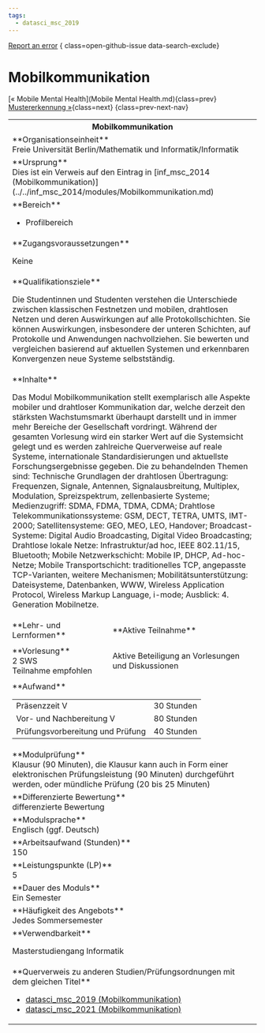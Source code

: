 ```yaml
---
tags:
  - datasci_msc_2019
---
```

[Report an error](https://github.com/SGSSGene/FUB-SUP/issues/new?title=Error%20in%20%22Mobilkommunikation%22&body=There%20seems%20to%20be%20an%20error%20in%20module%20%22Mobilkommunikation%22%2E%0A%0A%3CDescribe%20here%20a%20slightly%20more%20detailed%20description%20of%20what%20is%20wrong%3E&labels=bug)
{ class=open-github-issue data-search-exclude}

# Mobilkommunikation

[« Mobile Mental Health](Mobile Mental Health.md){class=prev}
[Mustererkennung »](Mustererkennung.md){class=next}
{class=prev-next-nav}

<table markdown id="moduledesc">
<tr markdown class="moduledesc_head"><th colspan="2">Mobilkommunikation </th></tr>
<tr markdown><td colspan="2">**Organisationseinheit**   <br>Freie Universität Berlin/Mathematik und Informatik/Informatik</td></tr>
<tr markdown><td colspan="2">**Ursprung**<br>Dies ist ein Verweis auf den Eintrag in [inf_msc_2014 (Mobilkommunikation)](../../inf_msc_2014/modules/Mobilkommunikation.md)</td></tr>
<tr markdown><td colspan="2">**Bereich**<br>


- Profilbereich

</td></tr>

<tr markdown><td colspan="2">**Zugangsvoraussetzungen** <br>

Keine


</td></tr>
<tr markdown><td colspan="2">**Qualifikationsziele**    <br>

Die Studentinnen und Studenten verstehen die Unterschiede zwischen
klassischen Festnetzen und mobilen, drahtlosen Netzen und deren Auswirkungen
auf alle Protokollschichten. Sie können Auswirkungen, insbesondere der
unteren Schichten, auf Protokolle und Anwendungen nachvollziehen. Sie
bewerten und vergleichen basierend auf aktuellen Systemen und erkennbaren
Konvergenzen neue Systeme selbstständig.


</td></tr>
<tr markdown><td colspan="2">**Inhalte**                <br>

Das Modul Mobilkommunikation stellt exemplarisch alle Aspekte mobiler und
drahtloser Kommunikation dar, welche derzeit den stärksten Wachstumsmarkt
überhaupt darstellt und in immer mehr Bereiche der Gesellschaft vordringt.
Während der gesamten Vorlesung wird ein starker Wert auf die Systemsicht
gelegt und es werden zahlreiche Querverweise auf reale Systeme,
internationale Standardisierungen und aktuellste Forschungsergebnisse
gegeben. Die zu behandelnden Themen sind: Technische Grundlagen der
drahtlosen Übertragung: Frequenzen, Signale, Antennen, Signalausbreitung,
Multiplex, Modulation, Spreizspektrum, zellenbasierte Systeme;
Medienzugriff: SDMA, FDMA, TDMA, CDMA; Drahtlose Telekommunikationssysteme:
GSM, DECT, TETRA, UMTS, IMT- 2000; Satellitensysteme: GEO, MEO, LEO,
Handover; Broadcast-Systeme: Digital Audio Broadcasting, Digital Video
Broadcasting; Drahtlose lokale Netze: Infrastruktur/ad hoc, IEEE 802.11/15,
Bluetooth; Mobile Netzwerkschicht: Mobile IP, DHCP, Ad-hoc-Netze; Mobile
Transportschicht: traditionelles TCP, angepasste TCP-Varianten, weitere
Mechanismen; Mobilitätsunterstützung: Dateisysteme, Datenbanken, WWW,
Wireless Application Protocol, Wireless Markup Language, i-mode; Ausblick:
4\. Generation Mobilnetze.


</td></tr>

<tr markdown><td>**Lehr- und Lernformen**</td><td>**Aktive Teilnahme**</td></tr>
<tr markdown><td> **Vorlesung** <br>2 SWS <br> Teilnahme empfohlen</td><td>

Aktive Beteiligung an Vorlesungen und Diskussionen
</td></tr>
<tr markdown><td colspan="2">**Aufwand**                <br>
<table class="aufwand_table">
<tr><td>Präsenzzeit V</td><td>30 Stunden</td></tr>
<tr><td>Vor- und Nachbereitung V</td><td>80 Stunden</td></tr>
<tr><td>Prüfungsvorbereitung und Prüfung</td><td>40 Stunden</td></tr>
</table>

</td></tr>
<tr markdown><td colspan="2">**Modulprüfung**             <br>Klausur (90 Minuten), die Klausur kann auch in Form einer elektronischen
Prüfungsleistung (90 Minuten) durchgeführt werden, oder mündliche Prüfung
(20 bis 25 Minuten)


</td></tr>
<tr markdown><td colspan="2">**Differenzierte Bewertung** <br>differenzierte Bewertung

</td></tr>
<tr markdown><td colspan="2">**Modulsprache**             <br>Englisch (ggf. Deutsch)</td></tr>
<tr markdown><td colspan="2">**Arbeitsaufwand (Stunden)** <br>150</td></tr>
<tr markdown><td colspan="2">**Leistungspunkte (LP)**     <br>5</td></tr>
<tr markdown><td colspan="2">**Dauer des Moduls**         <br>Ein Semester</td></tr>
<tr markdown><td colspan="2">**Häufigkeit des Angebots**  <br>Jedes Sommersemester</td></tr>
<tr markdown><td colspan="2">**Verwendbarkeit**           <br>

Masterstudiengang Informatik


</td></tr>

<tr markdown><td colspan="2">**Querverweis zu anderen Studien/Prüfungsordnungen mit dem gleichen Titel**<br>


- [datasci_msc_2019 (Mobilkommunikation)](../../datasci_msc_2019/modules/Mobilkommunikation.md)
- [datasci_msc_2021 (Mobilkommunikation)](../../datasci_msc_2021/modules/Mobilkommunikation.md)

</td></tr>

</table>
